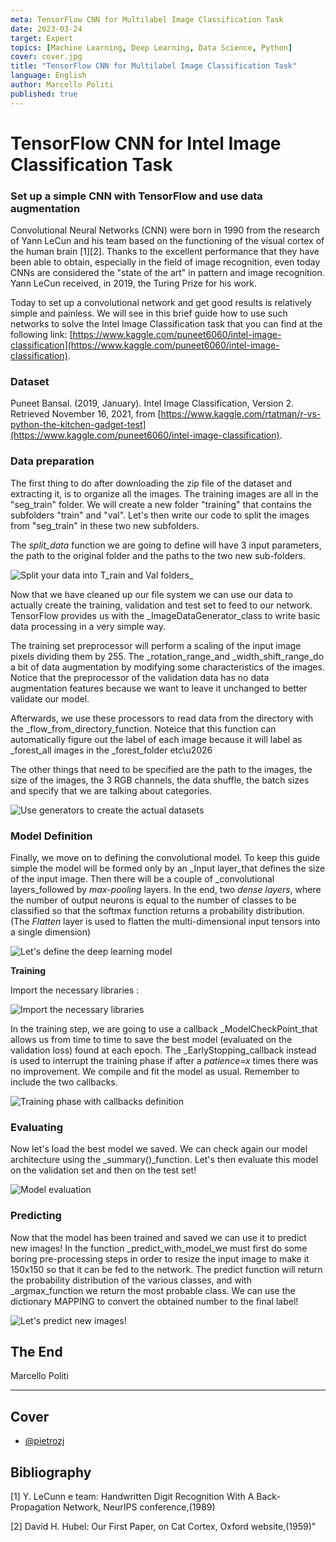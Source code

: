 ```yaml
---
meta: TensorFlow CNN for Multilabel Image Classification Task
date: 2023-03-24
target: Expert 
topics: [Machine Learning, Deep Learning, Data Science, Python] 
cover: cover.jpg 
title: "TensorFlow CNN for Multilabel Image Classification Task"
language: English
author: Marcello Politi
published: true
---
```



# TensorFlow CNN for Intel Image Classification Task

### Set up a simple CNN with TensorFlow and use data augmentation

Convolutional Neural Networks (CNN) were born in 1990 from the research of Yann LeCun and his team based on the functioning of the visual cortex of the human brain [1][2]. Thanks to the excellent performance that they have been able to obtain, especially in the field of image recognition, even today CNNs are considered the \"state of the art\" in pattern and image recognition. Yann LeCun received, in 2019, the Turing Prize for his work.

Today to set up a convolutional network and get good results is relatively simple and painless. We will see in this brief guide how to use such networks to solve the Intel Image Classification task that you can find at the following link: [https://www.kaggle.com/puneet6060/intel-image-classification](https://www.kaggle.com/puneet6060/intel-image-classification).

### Dataset

Puneet Bansal. (2019, January). Intel Image Classification, Version 2. Retrieved November 16, 2021, from [https://www.kaggle.com/rtatman/r-vs-python-the-kitchen-gadget-test](https://www.kaggle.com/puneet6060/intel-image-classification).

### Data preparation

The first thing to do after downloading the zip file of the dataset and extracting it, is to organize all the images. The training images are all in the \"seg_train\" folder. We will create a new folder \"training\" that contains the subfolders \"train\" and \"val\". Let's then write our code to split the images from \"seg_train\" in these two new subfolders.

The _split_data_ function we are going to define will have 3 input parameters, the path to the original folder and the paths to the two new sub-folders.

![Split your data into T_rain and Val folders_](https://miro.medium.com/1*cD4uLNd35kMlJ-kMGeczGQ.png)

Now that we have cleaned up our file system we can use our data to actually create the training, validation and test set to feed to our network. TensorFlow provides us with the _ImageDataGenerator_class to write basic data processing in a very simple way.

The training set preprocessor will perform a scaling of the input image pixels dividing them by 255. The _rotation_range_and _width_shift_range_do a bit of data augmentation by modifying some characteristics of the images. Notice that the preprocessor of the validation data has no data augmentation features because we want to leave it unchanged to better validate our model.

Afterwards, we use these processors to read data from the directory with the _flow_from_directory_function. Noteice that this function can automatically figure out the label of each image because it will label as _forest_all images in the _forest_folder etc\u2026

The other things that need to be specified are the path to the images, the size of the images, the 3 RGB channels, the data shuffle, the batch sizes and specify that we are talking about categories.

![Use generators to create the actual datasets](https://miro.medium.com/1*urp9L-OtNSppMJNOxAXHJA.png)

### Model Definition

Finally, we move on to defining the convolutional model. To keep this guide simple the model will be formed only by an _Input layer_that defines the size of the input image. Then there will be a couple of _convolutional layers_followed by _max-pooling_ layers. In the end, two _dense layers_, where the number of output neurons is equal to the number of classes to be classified so that the softmax function returns a probability distribution. (The _Flatten_ layer is used to flatten the multi-dimensional input tensors into a single dimension)

![Let's define the deep learning model](https://miro.medium.com/1*_N5QvYVR_cQwSo2netborw.png)

**Training**

Import the necessary libraries :

![Import the necessary libraries](https://miro.medium.com/1*jYy-wTG0xfMDS-WGjYlI-g.png)

In the training step, we are going to use a callback _ModelCheckPoint_that allows us from time to time to save the best model (evaluated on the validation loss) found at each epoch. The _EarlyStopping_callback instead is used to interrupt the training phase if after a _patience=x_ times there was no improvement. We compile and fit the model as usual. Remember to include the two callbacks.

![Training phase with callbacks definition](https://miro.medium.com/1*Cu21xdwn5CRHYxZ3WeuaIQ.png)

### Evaluating

Now let's load the best model we saved. We can check again our model architecture using the _summary()_function. Let's then evaluate this model on the validation set and then on the test set!

![Model evaluation](https://miro.medium.com/1*-UWqBn0SPfk5NucHwhZbFQ.png)

### Predicting

Now that the model has been trained and saved we can use it to predict new images!
In the function _predict_with_model_we must first do some boring pre-processing steps in order to resize the input image to make it 150x150 so that it can be fed to the network.
The predict function will return the probability distribution of the various classes, and with _argmax_function we return the most probable class. We can use the dictionary MAPPING to convert the obtained number to the final label!

![Let's predict new images!](https://miro.medium.com/1*hmd-QtK_i3YiUbif0Oh-zA.png)

## The End

Marcello Politi

---

## Cover 
* [@pietrozj](https://unsplash.com/@pietrozj?utm_source=medium&utm_medium=referral)

## Bibliography

[1] Y. LeCunn e team: Handwritten Digit Recognition With A Back-Propagation Network, NeurIPS conference,(1989)

[2] David H. Hubel: Our First Paper, on Cat Cortex, Oxford website,(1959)"